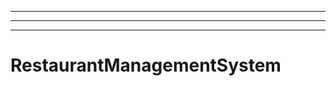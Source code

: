 -----------------------------------------------------------------------
----------------------------------------------------------------------------------------------------
----------------------------------------------------------------------------------------------------
# RestaurantManagementSystem
